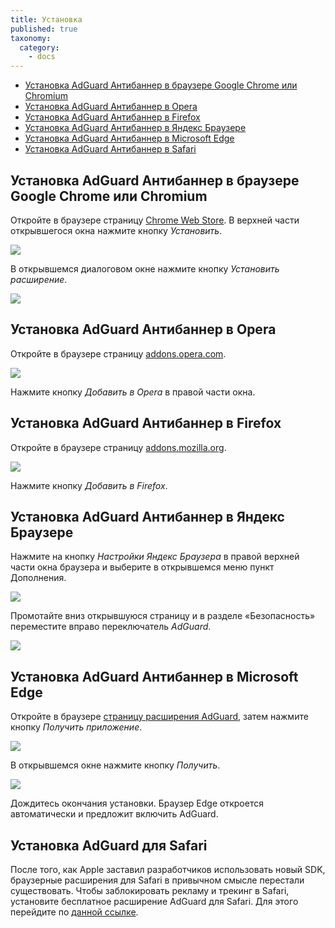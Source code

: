 ```yaml
---
title: Установка
published: true
taxonomy:
  category:
    - docs
---
```


- <a href="#t1">Установка AdGuard Антибаннер в браузере Google Chrome или Chromium</a>
- <a href="#t2">Установка AdGuard Антибаннер в Opera</a>
- <a href="#t3">Установка AdGuard Антибаннер в Firefox</a>
- <a href="#t4">Установка AdGuard Антибаннер в Яндекс Браузере</a>
- <a href="#t5">Установка AdGuard Антибаннер в Microsoft Edge</a>
- <a href="#t6">Установка AdGuard Антибаннер в Safari</a>

<a name="t1"></a>

## Установка AdGuard Антибаннер в браузере Google Chrome или Chromium

Откройте в браузере страницу [Chrome Web Store](https://agrd.io/extension_chrome). В верхней части открывшегося окна нажмите кнопку _Установить_.

![](Chrome_01_ru.png)

В открывшемся диалоговом окне нажмите кнопку _Установить расширение_.

![](Chrome_02_ru.png)

<a name="t2"></a>

## Установка AdGuard Антибаннер в Opera

Откройте в браузере страницу [addons.opera.com](https://agrd.io/extension_opera).

![](Opera_01_RU.png)

Нажмите кнопку _Добавить в Opera_ в правой части окна.

<a name="t3"></a>

## Установка AdGuard Антибаннер в Firefox

Откройте в браузере страницу [addons.mozilla.org](https://agrd.io/extension_firefox).

![](Firefox_01_RU.png)

Нажмите кнопку _Добавить в Firefox_.

<a name="t4"></a>

## Установка AdGuard Антибаннер в Яндекс Браузере

Нажмите на кнопку _Настройки Яндекс Браузера_ в правой верхней части окна браузера и выберите в открывшемся меню пункт Дополнения.

![](Yandex_01_RU.png)

Промотайте вниз открывшуюся страницу и в разделе «Безопасность» переместите вправо переключатель _AdGuard_.

![](Yandex_02_RU.png)

<a name="t5"></a>

## Установка AdGuard Антибаннер в Microsoft Edge

Откройте в браузере [страницу расширения AdGuard](https://agrd.io/extension_edge), затем нажмите кнопку _Получить приложение_.

![](Edge_01_RUS.png)

В открывшемся окне нажмите кнопку _Получить_.

![](Edge_02_RUS.png)

Дождитесь окончания установки. Браузер Edge откроется автоматически и предложит включить AdGuard.

<a name="t6"></a>

## Установка AdGuard для Safari

После того, как Apple заставил разработчиков использовать новый SDK, браузерные расширения для Safari в привычном смысле перестали существовать. Чтобы заблокировать рекламу и трекинг в Safari, установите бесплатное расширение AdGuard для Safari. Для этого перейдите по [данной ссылке](https://agrd.io/safari_release).
